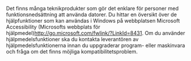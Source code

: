 <Token xmlns:xlink="http://www.w3.org/1999/xlink">Det finns många teknikprodukter som gör det enklare för personer med funktionsnedsättning att använda datorer. Du hittar en översikt över de hjälpfunktioner som kan användas i Windows på webbplatsen <externalLink xmlns="http://ddue.schemas.microsoft.com/authoring/2003/5"><linkText>Microsoft Accessibility (Microsofts webbplats för hjälpmedel)</linkText><linkUri>http://go.microsoft.com/fwlink/?LinkId=8431</linkUri></externalLink>. Om du använder hjälpmedelsfunktioner ska du kontakta leverantören av hjälpmedelsfunktionerna innan du uppgraderar program- eller maskinvara och fråga om det finns möjliga kompatibilitetsproblem.</Token>

<!--HONumber=Jun16_HO4-->



